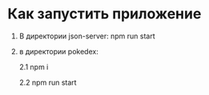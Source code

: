 # Как запустить приложение 
1) В директории json-server: npm run start
2) в директории pokedex: 

    2.1 npm i 
    
    2.2 npm run start